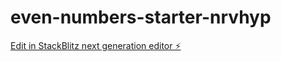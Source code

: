 # even-numbers-starter-nrvhyp

[Edit in StackBlitz next generation editor ⚡️](https://stackblitz.com/~/github.com/estrella1245/even-numbers-starter-nrvhyp)